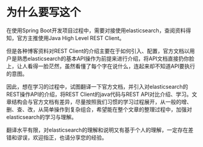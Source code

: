 # 为什么要写这个

在使用Spring Boot开发项目过程中，需要对接使用elasticsearch，查阅资料得知，官方主推使用Java High Level REST Client。

但是各种博客资料对REST Client的介绍主要在于如何引入、配置，官方文档以用户是熟悉elasticsearch的基本API操作为前提来进行介绍，将API文档直接扔你脸上，让人看得一脸茫然，虽然看懂了每个字在说什么，连起来却不知道API要执行的意图。

因此，想在学习的过程中，试图翻译一下官方文档，并引入对elasticsearch的REST操作API的介绍，将REST Client的java代码与REST API对比介绍、学习。文章结构会与官方文档有差异，尽量按照我们习惯的学习过程展开，从一般的增、删、查、改，从简单操作到复杂组合，希望能在整个文章的整理过程中，加强对elasticsearch的学习与理解。

翻译水平有限，对elasticsearch的理解和说明又有基于个人的理解，一定存在差错和谬误，欢迎指正，也请分享您的经验。
